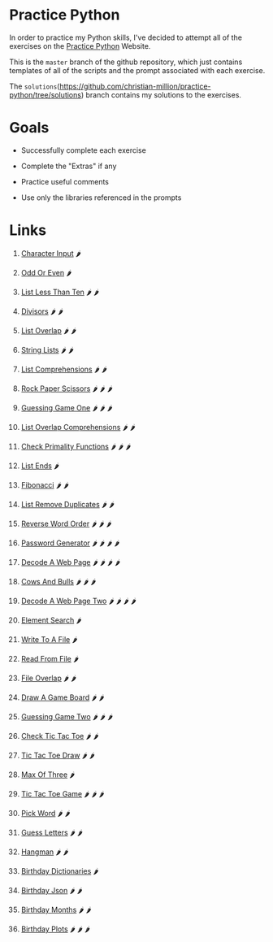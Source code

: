 # Practice Python

In order to practice my Python skills, I've decided to attempt all of the exercises on the [Practice Python](https://www.practicepython.org/) Website.

This is the `master` branch of the github repository, which just contains templates of all of the scripts and the prompt associated with each exercise.

The `solutions`(https://github.com/christian-million/practice-python/tree/solutions) branch contains my solutions to the exercises.

# Goals

- Successfully complete each exercise 

- Complete the "Extras" if any

- Practice useful comments

- Use only the libraries referenced in the prompts

# Links

1. [Character Input](01_character_input.py) :hot_pepper:

2. [Odd Or Even](02_odd_or_even.py) :hot_pepper:

3. [List Less Than Ten](03_list_less_than_ten.py) :hot_pepper: :hot_pepper:

4. [Divisors](04_divisors.py) :hot_pepper: :hot_pepper:

5. [List Overlap](05_list_overlap.py) :hot_pepper: :hot_pepper:

6. [String Lists](06_string_lists.py) :hot_pepper: :hot_pepper:

7. [List Comprehensions](07_list_comprehensions.py) :hot_pepper: :hot_pepper:

8. [Rock Paper Scissors](08_rock_paper_scissors.py) :hot_pepper: :hot_pepper: :hot_pepper:

9. [Guessing Game One](09_guessing_game_one.py) :hot_pepper: :hot_pepper: :hot_pepper:

10. [List Overlap Comprehensions](10_list_overlap_comprehensions.py) :hot_pepper: :hot_pepper:

11. [Check Primality Functions](11_check_primality_functions.py) :hot_pepper: :hot_pepper: :hot_pepper:

12. [List Ends](12_list_ends.py) :hot_pepper:

13. [Fibonacci](13_fibonacci.py) :hot_pepper: :hot_pepper:

14. [List Remove Duplicates](14_list_remove_duplicates.py) :hot_pepper: :hot_pepper:

15. [Reverse Word Order](15_reverse_word_order.py) :hot_pepper: :hot_pepper: :hot_pepper:

16. [Password Generator](16_password_generator.py) :hot_pepper: :hot_pepper: :hot_pepper: :hot_pepper:

17. [Decode A Web Page](17_code_a_web_page.py) :hot_pepper: :hot_pepper: :hot_pepper: :hot_pepper:

18. [Cows And Bulls](18_cows_and_bulls.py) :hot_pepper: :hot_pepper: :hot_pepper:

19. [Decode A Web Page Two](19_decode_a_web_page_two.py) :hot_pepper: :hot_pepper: :hot_pepper: :hot_pepper:

20. [Element Search](20_element_search.py) :hot_pepper:

21. [Write To A File](21_write_to_a_file.py) :hot_pepper:

22. [Read From File](22_read_from_file.py) :hot_pepper:

23. [File Overlap](23_file_overlap.py) :hot_pepper: :hot_pepper:

24. [Draw A Game Board](24_draw_a_game_board.py) :hot_pepper: :hot_pepper:

25. [Guessing Game Two](25_guessing_game_two.py) :hot_pepper: :hot_pepper: :hot_pepper:

26. [Check Tic Tac Toe](26_check_tic_tac_toe.py) :hot_pepper: :hot_pepper:

27. [Tic Tac Toe Draw](27_tic_tac_toe_draw.py) :hot_pepper: :hot_pepper:

28. [Max Of Three](28_max_of_three.py) :hot_pepper:

29. [Tic Tac Toe Game](29_tic_tac_toe_game.py) :hot_pepper: :hot_pepper: :hot_pepper:

30. [Pick Word](30_pick_word.py) :hot_pepper: :hot_pepper:

31. [Guess Letters](31_guess_letters.py) :hot_pepper: :hot_pepper:

32. [Hangman](32_hangman.py) :hot_pepper: :hot_pepper:

33. [Birthday Dictionaries](33_birthday_dictionaries.py) :hot_pepper:

34. [Birthday Json](34_birthday_json.py) :hot_pepper: :hot_pepper:

35. [Birthday Months](35_birthday_months.py) :hot_pepper: :hot_pepper:

36. [Birthday Plots](36_birthday_plots.py) :hot_pepper: :hot_pepper: :hot_pepper:
